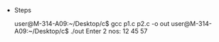 - Steps

	user@M-314-A09:~/Desktop/c$ gcc p1.c p2.c -o out
	user@M-314-A09:~/Desktop/c$ ./out
	Enter 2 nos:
	12 45
	57